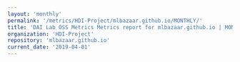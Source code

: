 ```yaml
---
layout: 'monthly'
permalink: '/metrics/HDI-Project/mlbazaar.github.io/MONTHLY/'
title: 'DAI Lab OSS Metrics Metrics report for mlbazaar.github.io | MONTHLY-REPORT-2019-04-01'
organization: 'HDI-Project'
repository: 'mlbazaar.github.io'
current_date: '2019-04-01'
---
```

